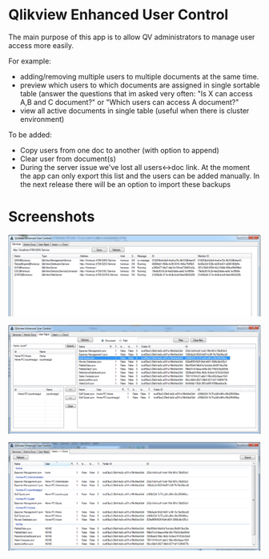 # Qlikview Enhanced User Control

The main purpose of this app is to allow QV administrators to manage user access more easily.

For example:
* adding/removing multiple users to multiple documents at the same time. 
* preview which users to which documents are assigned in single sortable table (answer the questions that im asked very often: 
"Is X can access A,B and C document?" or "Which users can access A document?"
* view all active documents in single table (useful when there is cluster environment)

To be added:
* Copy users from one doc to another (with option to append)
* Clear user from document(s)
* During the server issue we've lost all users<->doc link. At the moment the app can only export this list and the users 
can be added manually. In the next release there will be an option to import these backups

# Screenshots
![Services Status](https://raw.githubusercontent.com/countnazgul/qv-extend-user-management/master/QV_UserManagement/Screenshots/Services_v0.3.png)

![User Management](https://raw.githubusercontent.com/countnazgul/qv-extend-user-management/master/QV_UserManagement/Screenshots/UserMgmt_v0.3.png)

![Users and Docs](https://raw.githubusercontent.com/countnazgul/qv-extend-user-management/master/QV_UserManagement/Screenshots/UsersDocs_v0.3.png)
